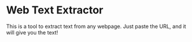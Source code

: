 # Web Text Extractor

This is a tool to extract text from any webpage. Just paste the URL, and it will give you the text!